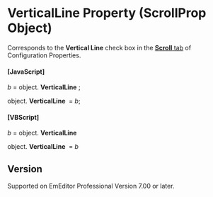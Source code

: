 # VerticalLine Property (ScrollProp Object)

Corresponds to the **Vertical Line** check box in the
[**Scroll** tab](../../dlg/properties/scroll/index) of Configuration Properties.

#### \[JavaScript\]

_b_ =
object. **VerticalLine** ;

object. **VerticalLine**  = _b_;

#### \[VBScript\]

_b_ =
object. **VerticalLine**

object. **VerticalLine**  = _b_

## Version

Supported on EmEditor Professional Version 7.00 or later.